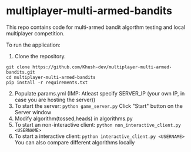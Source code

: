 # multiplayer-multi-armed-bandits
This repo contains code for multi-armed bandit algorthm testing and local multiplayer competition. 

To run the application:

1. Clone the repository.
```
git clone https://github.com/Khush-dev/multiplayer-multi-armed-bandits.git
cd multiplayer-multi-armed-bandits
pip install -r requirements.txt
```
2. Populate params.yml  (IMP: Atleast specify SERVER_IP (your own IP, in case you are hosting the server))
4. To start the server: `python game_server.py`
Click "Start" button on the Server window
5. Modify algorithm(tossed,heads) in algorithms.py
6. To start an non-interactive client: `python non_interactive_client.py <USERNAME>`
7. To start a interactive client: `python interactive_client.py <USERNAME>`
You can also compare different algorithms locally
